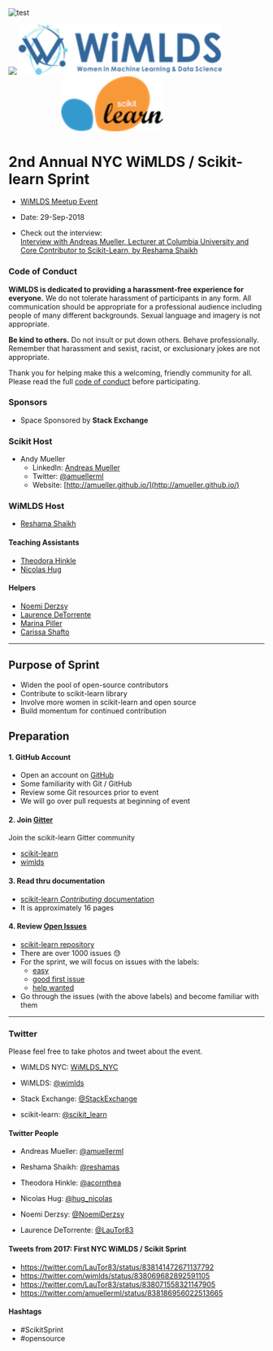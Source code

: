 
![test](images/blue_logo_full.png)
  
<p float="left">
  <img src="images/blue_logo_full.png"  />
  <img src="images/Logo-Blue-reduced.png" height="100" width="400" />
   <img  width="100" />
  <img src="images/scikit-learn-logo.png" width="200" /> 

</p>



# 2nd Annual NYC WiMLDS / Scikit-learn Sprint  
 
* [WiMLDS Meetup Event](https://www.meetup.com/NYC-Women-in-Machine-Learning-Data-Science/events/253593297/)  
* Date: 29-Sep-2018

* Check out the interview:    
[Interview with Andreas Mueller, Lecturer at Columbia University and Core Contributor to Scikit-Learn, by Reshama Shaikh](http://mlconf.com/interview-andreas-muller-lecturer-columbia-university-core-contributor-scikit-learn-reshama-shaikh/)

### Code of Conduct
**WiMLDS is dedicated to providing a harassment-free experience for everyone.** We do not tolerate harassment of participants in any form. All communication should be appropriate for a professional audience including people of many different backgrounds. Sexual language and imagery is not appropriate.

**Be kind to others.** Do not insult or put down others. Behave professionally. Remember that harassment and sexist, racist, or exclusionary jokes are not appropriate.

Thank you for helping make this a welcoming, friendly community for all.  Please read the full [code of conduct](https://github.com/WiMLDS/starter-kit/wiki/Code-of-conduct) before participating.  

### Sponsors  
* Space Sponsored by **Stack Exchange**  

### Scikit Host
* Andy Mueller
  - LinkedIn: [Andreas Mueller](https://www.linkedin.com/in/andreas-mueller-b370265a)
  - Twitter: [@amuellerml](https://twitter.com/amuellerml)
  - Website:  [http://amueller.github.io/](http://amueller.github.io/)

### WiMLDS Host
* [Reshama Shaikh](https://reshamas.github.io) 

#### Teaching Assistants  
* [Theodora Hinkle](https://www.linkedin.com/in/theodora-hinkle-5b80a238/)
* [Nicolas Hug](https://www.linkedin.com/in/nicolas-hug/)

#### Helpers
* [Noemi Derzsy](https://twitter.com/NoemiDerzsy)
* [Laurence DeTorrente](https://twitter.com/LauTor83)
* [Marina Piller](https://twitter.com/mgpiller)
* [Carissa Shafto](https://twitter.com/carissa_shafto)

---

## Purpose of Sprint
- Widen the pool of open-source contributors
- Contribute to scikit-learn library
- Involve more women in scikit-learn and open source
- Build momentum for continued contribution

## Preparation

#### 1.  GitHub Account
- Open an account on [GitHub](https://github.com/)
- Some familiarity with Git / GitHub 
- Review some Git resources prior to event 
- We will go over pull requests at beginning of event

#### 2.  Join [Gitter](https://gitter.im)
Join the scikit-learn Gitter community
* [scikit-learn](https://gitter.im/scikit-learn/home)
* [wimlds](https://gitter.im/scikit-learn/wimlds)

#### 3.  Read thru documentation 
* [scikit-learn *Contributing* documentation](http://scikit-learn.org/stable/developers/contributing.html)
* It is approximately 16 pages

#### 4.  Review [Open Issues](https://github.com/scikit-learn/scikit-learn/issues) 
* [scikit-learn repository](https://github.com/scikit-learn/scikit-learn)
* There are over 1000 issues :sweat:
* For the sprint, we will focus on issues with the labels:  
    - [easy](https://github.com/scikit-learn/scikit-learn/issues?q=is%3Aissue+is%3Aopen+label%3AEasy)
    - [good first issue](https://github.com/scikit-learn/scikit-learn/issues?q=is%3Aissue+is%3Aopen+label%3A"good+first+issue")
    - [help wanted](https://github.com/scikit-learn/scikit-learn/issues?q=is%3Aissue+is%3Aopen+label%3A"help+wanted")
* Go through the issues (with the above labels) and become familiar with them 

---

### Twitter

Please feel free to take photos and tweet about the event.

- WiMLDS NYC:  [WiMLDS_NYC](https://twitter.com/WiMLDS_NYC)

- WiMLDS:  [@wimlds](https://twitter.com/wimlds)

- Stack Exchange: [@StackExchange](https://twitter.com/StackExchange)

- scikit-learn:  [@scikit_learn](https://twitter.com/scikit_learn)

#### Twitter People

- Andreas Mueller:  [@amuellerml](https://twitter.com/amuellerml)

- Reshama Shaikh: [@reshamas](https://twitter.com/reshamas)

- Theodora Hinkle: [@acornthea](https://twitter.com/acornthea)

- Nicolas Hug: [@hug_nicolas](https://twitter.com/hug_nicolas)

- Noemi Derzsy:  [@NoemiDerzsy](https://twitter.com/NoemiDerzsy)

- Laurence DeTorrente:  [@LauTor83](https://twitter.com/LauTor83)

#### Tweets from 2017: First NYC WiMLDS / Scikit Sprint
- https://twitter.com/LauTor83/status/838141472671137792
- https://twitter.com/wimlds/status/838069682892591105
- https://twitter.com/LauTor83/status/838071558321147905
- https://twitter.com/amuellerml/status/838186956022513665

#### Hashtags

- #ScikitSprint
- #opensource
